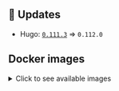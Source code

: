 ## :heartbeat: Updates

* Hugo: [`0.111.3`](https://github.com/klakegg/docker-hugo/releases/tag/0.111.3) => `0.112.0`


## Docker images

<details>
<summary>Click to see available images</summary>

This release is available from Docker Hub as project `klakegg/hugo` with the following tags:

| Alias tags                   | Version specific tags                      |
| ---------------------------- | ------------------------------------------ |
| `busybox`, `latest`          | `0.112.0-busybox`, `0.112.0`                     |
| `busybox-ci`, `ci`           | `0.112.0-busybox-ci`, `0.112.0-ci`               |
| `busybox-onbuild`, `onbuild` | `0.112.0-busybox-onbuild`, `0.112.0-onbuild`     |
| `alpine`                     | `0.112.0-alpine`                              |
| `alpine-ci`                  | `0.112.0-alpine-ci`                           |
| `alpine-onbuild`             | `0.112.0-alpine-onbuild`                      |
| `asciidoctor`                | `0.112.0-asciidoctor`                         |
| `asciidoctor-ci`             | `0.112.0-asciidoctor-ci`                      |
| `asciidoctor-onbuild`        | `0.112.0-asciidoctor-onbuild`                 |
| `pandoc`                     | `0.112.0-pandoc`                              |
| `pandoc-ci`                  | `0.112.0-pandoc-ci`                           |
| `pandoc-onbuild`             | `0.112.0-pandoc-onbuild`                      |
| `ext-alpine`                 | `0.112.0-ext-alpine`                          |
| `ext-alpine-ci`              | `0.112.0-ext-alpine-ci`                       |
| `ext-alpine-onbuild`         | `0.112.0-ext-alpine-onbuild`                  |
| `ext-asciidoctor`            | `0.112.0-ext-asciidoctor`                     |
| `ext-asciidoctor-ci`         | `0.112.0-ext-asciidoctor-ci`                  |
| `ext-asciidoctor-onbuild`    | `0.112.0-ext-asciidoctor-onbuild`             |
| `ext-pandoc`                 | `0.112.0-ext-pandoc`                          |
| `ext-pandoc-ci`              | `0.112.0-ext-pandoc-ci`                       |
| `ext-pandoc-onbuild`         | `0.112.0-ext-pandoc-onbuild`                  |
| `debian`                     | `0.112.0-debian`                              |
| `debian-ci`                  | `0.112.0-debian-ci`                           |
| `debian-onbuild`             | `0.112.0-debian-onbuild`                      |
| `ext-debian`, `ext`, `latest-ext` | `0.112.0-ext-debian`, `0.112.0-ext`         |
| `ext-debian-ci`, `ext-ci`    | `0.112.0-ext-debian-ci`, `0.112.0-ext-ci`        |
| `ext-debian-onbuild`, `ext-onbuild` | `0.112.0-ext-debian-onbuild`, `0.112.0-ext-onbuild` |
| `ubuntu`                     | `0.112.0-ubuntu`                            |
| `ubuntu-ci`                  | `0.112.0-ubuntu-ci`                         |
| `ubuntu-onbuild`             | `0.112.0-ubuntu-onbuild`                    |
| `ext-ubuntu`                 | `0.112.0-ext-ubuntu`                        |
| `ext-ubuntu-ci`              | `0.112.0-ext-ubuntu-ci`                     |
| `ext-ubuntu-onbuild`         | `0.112.0-ext-ubuntu-onbuild`                |
</details>